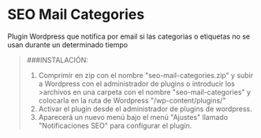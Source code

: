 # SEO Mail Categories
Plugin Wordpress que notifica por email si las categorias o etiquetas no se usan durante un determinado tiempo

>###INSTALACIÓN:
>1. Comprimir en zip con el nombre "seo-mail-categories.zip" y subir a Wordpress con el administrador de plugins o introducir los >archivos en una carpeta con el nombre "seo-mail-categories" y colocarla en la ruta de Wordpress "/wp-content/plugins/"
>2. Activar el plugin desde el administrador de plugins de wordpress.
>3. Aparecerá un nuevo menú bajo el menú "Ajustes" llamado "Notificaciones SEO" para configurar el plugin.
